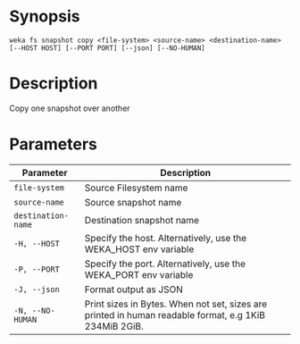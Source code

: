 # Synopsis

```weka fs snapshot copy <file-system> <source-name> <destination-name> [--HOST HOST] [--PORT PORT] [--json] [--NO-HUMAN]```

# Description

Copy one snapshot over another

# Parameters

| Parameter | Description |
| --------- | ----------- |
| `file-system` | Source Filesystem name |
| `source-name` | Source snapshot name |
| `destination-name` | Destination snapshot name |
| `-H, --HOST` | Specify the host. Alternatively, use the WEKA_HOST env variable |
| `-P, --PORT` | Specify the port. Alternatively, use the WEKA_PORT env variable |
| `-J, --json` | Format output as JSON |
| `-N, --NO-HUMAN` | Print sizes in Bytes. When not set, sizes are printed in human readable format, e.g 1KiB 234MiB 2GiB. |
